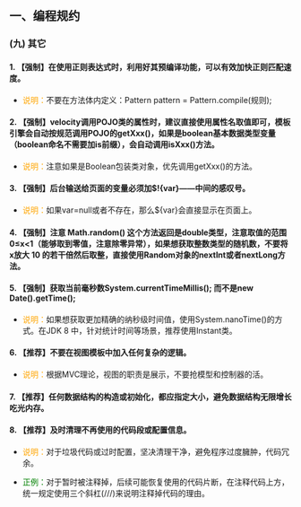 ## 一、编程规约


### (九) 其它

#### 1. 【强制】在使用正则表达式时，利用好其预编译功能，可以有效加快正则匹配速度。

- <font color="orange">说明：</font>不要在方法体内定义：Pattern pattern = Pattern.compile(规则);

#### 2. 【强制】velocity调用POJO类的属性时，建议直接使用属性名取值即可，模板引擎会自动按规范调用POJO的getXxx()，如果是boolean基本数据类型变量（boolean命名不需要加is前缀），会自动调用isXxx()方法。

- <font color="orange">说明：</font>注意如果是Boolean包装类对象，优先调用getXxx()的方法。

#### 3. 【强制】后台输送给页面的变量必须加$!{var}——中间的感叹号。

- <font color="orange">说明：</font>如果var=null或者不存在，那么${var}会直接显示在页面上。

#### 4. 【强制】注意 Math.random() 这个方法返回是double类型，注意取值的范围 0≤x<1（能够取到零值，注意除零异常），如果想获取整数类型的随机数，不要将x放大 10 的若干倍然后取整，直接使用Random对象的nextInt或者nextLong方法。

#### 5. 【强制】获取当前毫秒数System.currentTimeMillis(); 而不是new Date().getTime();

- <font color="orange">说明：</font>如果想获取更加精确的纳秒级时间值，使用System.nanoTime()的方式。在JDK 8 中，针对统计时间等场景，推荐使用Instant类。

#### 6. 【推荐】不要在视图模板中加入任何复杂的逻辑。

- <font color="orange">说明：</font>根据MVC理论，视图的职责是展示，不要抢模型和控制器的活。

#### 7. 【推荐】任何数据结构的构造或初始化，都应指定大小，避免数据结构无限增长吃光内存。

#### 8. 【推荐】及时清理不再使用的代码段或配置信息。

- <font color="orange">说明：</font>对于垃圾代码或过时配置，坚决清理干净，避免程序过度臃肿，代码冗余。

- <font color="green">正例：</font>对于暂时被注释掉，后续可能恢复使用的代码片断，在注释代码上方，统一规定使用三个斜杠(///)来说明注释掉代码的理由。